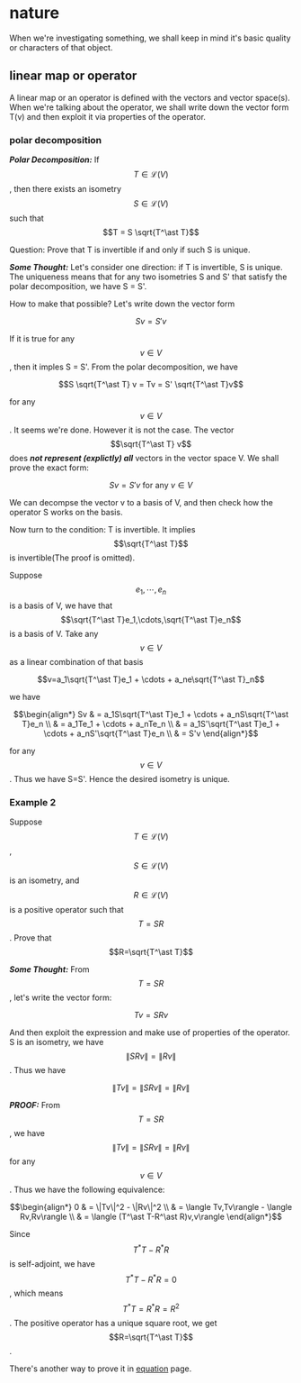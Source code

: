 <script id="MathJax-script" async src="https://cdn.jsdelivr.net/npm/mathjax@3/es5/tex-mml-chtml.js"></script>

# nature

When we're investigating something, we shall
keep in mind it's basic quality or characters of that object.

## linear map or operator

A linear map or an operator is defined with
the vectors and vector space(s).
When we're talking about the operator, we shall
write down the vector form T(v) and then exploit it
via properties of the operator.

### polar decomposition

***Polar Decomposition:*** If $$T \in \mathcal{L}(V)$$,
then there exists an isometry $$S \in \mathcal{L}(V)$$
such that $$T = S \sqrt{T^\ast T}$$

Question: Prove that T is invertible if and only if
such S is unique.

***Some Thought:***
Let's consider one direction: if T is invertible,
S is unique. The uniqueness means that for any two
isometries S and S' that satisfy the polar decomposition,
we have S = S'.

How to make that possible? Let's write down
the vector form

$$Sv = S'v$$

If it is true for any $$v \in V$$, then it imples S = S'.
From the polar decomposition, we have

$$S \sqrt{T^\ast T} v = Tv = S' \sqrt{T^\ast T}v$$

for any $$v \in V$$. It seems we're done.
However it is not the case.
The vector $$\sqrt{T^\ast T} v$$ does
***not represent (explictly) all*** vectors in the vector space V.
We shall prove the exact form:

$$Sv=S'v \mbox{ for any } v \in V$$

We can decompse the vector v to a basis of V,
and then check how the operator S works on the basis.

Now turn to the condition: T is invertible. It
implies $$\sqrt{T^\ast T}$$ is invertible(The proof is omitted).

Suppose $$e_1,\cdots,e_n$$ is a basis of V,
we have that $$\sqrt{T^\ast T}e_1,\cdots,\sqrt{T^\ast T}e_n$$
is a basis of V.
Take any $$v \in V$$ as a linear combination of that basis

$$v=a_1\sqrt{T^\ast T}e_1 + \cdots + a_ne\sqrt{T^\ast T}_n$$

we have

$$\begin{align*} Sv
& = a_1S\sqrt{T^\ast T}e_1 + \cdots + a_nS\sqrt{T^\ast T}e_n \\
& = a_1Te_1 + \cdots + a_nTe_n \\
& = a_1S'\sqrt{T^\ast T}e_1 + \cdots + a_nS'\sqrt{T^\ast T}e_n \\
& = S'v
\end{align*}$$

for any $$v \in V$$. Thus we have S=S'. Hence the desired
isometry is unique.

### Example 2

Suppose $$T \in \mathcal{L}(V)$$, $$S \in \mathcal{L}(V)$$
is an isometry, and $$R \in \mathcal{L}(V)$$ is a
positive operator such that $$T=SR$$. Prove
that $$R=\sqrt{T^\ast T}$$

***Some Thought:*** From $$T=SR$$, let's write the vector form:

$$Tv=SRv$$

And then exploit the expression and make use of properties of
the operator. S is an isometry, we have $$\|SRv\|=\|Rv\|$$.
Thus we have

$$\|Tv\|=\|SRv\|=\|Rv\|$$

***PROOF:*** From $$T=SR$$, we have $$\|Tv\|=\|SRv\|=\|Rv\|$$
for any $$v \in V$$. Thus we have the following equivalence:

$$\begin{align*} 0
& = \|Tv\|^2 - \|Rv\|^2 \\
& = \langle Tv,Tv\rangle - \langle Rv,Rv\rangle \\
& = \langle (T^\ast T-R^\ast R)v,v\rangle
\end{align*}$$

Since $$T^\ast T-R^\ast R$$ is self-adjoint, we
have $$T^\ast T-R^\ast R=0$$, which means $$T^\ast T=R^\ast R=R^2$$.
The positive operator has a unique square root, we
get $$R=\sqrt{T^\ast T}$$.

There's another way to prove it in [equation](../zero/equation.md) page.
